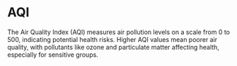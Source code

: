 # AQI
The Air Quality Index (AQI) measures air pollution levels on a scale from 0 to 500, indicating potential health risks. Higher AQI values mean poorer air quality, with pollutants like ozone and particulate matter affecting health, especially for sensitive groups.

